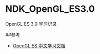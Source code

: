 # NDK_OpenGL_ES3.0
OpenGL ES 3.0 学习记录


##参考
- [OpenGL ES 中文学习文档](https://learnopengl-cn.github.io/intro/)

